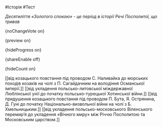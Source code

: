 #Історія #Тест

*Десятиліття «Золотого спокою» - це період в історії Речі Посполитої, що тривав*

{noChangeVote on}

{preview on}

{hideProgress on}

{shareEnable off}

{hideCount on}

[[від козацького повстання під проводом С. Наливайка до морських походів козаків на чолі з П. Сагайдачним на володіння Османської імперії.]]
[[від укладення польсько-литовської міждержавної Люблінської унії до початку польсько-турецької Хотинської війни.]]
[[від придушення козацького повстання під проводом П. Бута, Я. Острянина, Д. Гуні до початку Національно-визвольної війни на чолі з Б. Хмельницьким.]]
[[від укладення польсько-московського Віленського перемир’я до укладення «Вічного миру» між Річчю Посполитою та Московським царством.]]
